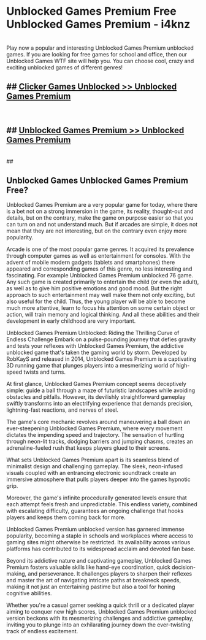 # Unblocked Games Premium  Free Unblocked Games Premium - i4knz <br>
<br>
Play now a popular and interesting Unblocked Games Premium unblocked games. If you are looking for free games for school and office, then our Unblocked Games WTF site will help you. You can choose cool, crazy and exciting unblocked games of different genres!


## ##  [Clicker Games Unblocked >> Unblocked Games Premium](http://freeplayer.one?title=Unblocked_Games_Premium&ref=UG)
  <br>

##  ## [Unblocked Games Premium >> Unblocked Games Premium](http://freeplayer.one?title=Unblocked_Games_Premium&ref=UG)
  <br>
  ##



## Unblocked Games Unblocked Games Premium Free?

Unblocked Games Premium are a very popular game for today, where there is a bet not on a strong immersion in the game, its reality, thought-out and details, but on the contrary, make the game on purpose easier so that you can turn on and not understand much. But if arcades are simple, it does not mean that they are not interesting, but on the contrary even enjoy more popularity.

Arcade is one of the most popular game genres. It acquired its prevalence through computer games as well as entertainment for consoles. With the advent of mobile modern gadgets (tablets and smartphones) there appeared and corresponding games of this genre, no less interesting and fascinating. For example Unblocked Games Premium unblocked 76 game. Any such game is created primarily to entertain the child (or even the adult), as well as to give him positive emotions and good mood. But the right approach to such entertainment may well make them not only exciting, but also useful for the child. Thus, the young player will be able to become much more attentive, learn to focus his attention on some certain object or action, will train memory and logical thinking. And all these abilities and their development in early childhood are very important.

Unblocked Games Premium Unblocked: Riding the Thrilling Curve of Endless Challenge
Embark on a pulse-pounding journey that defies gravity and tests your reflexes with Unblocked Games Premium, the addictive unblocked game that's taken the gaming world by storm. Developed by RobKayS and released in 2014, Unblocked Games Premium is a captivating 3D running game that plunges players into a mesmerizing world of high-speed twists and turns.

At first glance, Unblocked Games Premium concept seems deceptively simple: guide a ball through a maze of futuristic landscapes while avoiding obstacles and pitfalls. However, its devilishly straightforward gameplay swiftly transforms into an electrifying experience that demands precision, lightning-fast reactions, and nerves of steel.

The game's core mechanic revolves around maneuvering a ball down an ever-steepening Unblocked Games Premium, where every movement dictates the impending speed and trajectory. The sensation of hurtling through neon-lit tracks, dodging barriers and jumping chasms, creates an adrenaline-fueled rush that keeps players glued to their screens.

What sets Unblocked Games Premium apart is its seamless blend of minimalist design and challenging gameplay. The sleek, neon-infused visuals coupled with an entrancing electronic soundtrack create an immersive atmosphere that pulls players deeper into the games hypnotic grip.

Moreover, the game's infinite procedurally generated levels ensure that each attempt feels fresh and unpredictable. This endless variety, combined with escalating difficulty, guarantees an ongoing challenge that hooks players and keeps them coming back for more.

Unblocked Games Premium unblocked version has garnered immense popularity, becoming a staple in schools and workplaces where access to gaming sites might otherwise be restricted. Its availability across various platforms has contributed to its widespread acclaim and devoted fan base.

Beyond its addictive nature and captivating gameplay, Unblocked Games Premium fosters valuable skills like hand-eye coordination, quick decision-making, and perseverance. It challenges players to sharpen their reflexes and master the art of navigating intricate paths at breakneck speeds, making it not just an entertaining pastime but also a tool for honing cognitive abilities.

Whether you're a casual gamer seeking a quick thrill or a dedicated player aiming to conquer new high scores, Unblocked Games Premium unblocked version beckons with its mesmerizing challenges and addictive gameplay, inviting you to plunge into an exhilarating journey down the ever-twisting track of endless excitement.